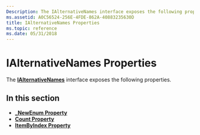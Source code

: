 ```yaml
---
Description: The IAlternativeNames interface exposes the following properties.
ms.assetid: A0C56524-256E-4FDE-862A-40883235630D
title: IAlternativeNames Properties
ms.topic: reference
ms.date: 05/31/2018
---
```


# IAlternativeNames Properties

The [**IAlternativeNames**](/windows/desktop/api/CertEnroll/nn-certenroll-ialternativenames) interface exposes the following properties.

## In this section

-   [**\_NewEnum Property**](/windows/desktop/api/CertEnroll/nf-certenroll-ialternativenames-get__newenum)
-   [**Count Property**](/windows/desktop/api/CertEnroll/nf-certenroll-ialternativenames-get_count)
-   [**ItemByIndex Property**](/windows/desktop/api/CertEnroll/nf-certenroll-ialternativenames-get_itembyindex)

 

 



